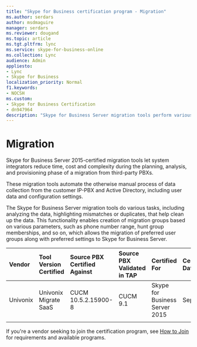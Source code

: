 ```yaml
---
title: "Skype for Business certification program - Migration"
ms.author: serdars
author: msdmaguire
manager: serdars
ms.reviewer: dougand
ms.topic: article
ms.tgt.pltfrm: lync
ms.service: skype-for-business-online
ms.collection: Lync
audience: Admin
appliesto:
- Lync
- Skype for Business 
localization_priority: Normal
f1.keywords:
- NOCSH
ms.custom:
- Skype for Business Certification
- dn947964
description: "Skype for Business Server migration tools perform various tasks, including analyzing the data, highlighting mismatches or duplicates, that help clean up the data."
---
```


# Migration

Skype for Business Server 2015-certified migration tools let system integrators reduce time, cost and complexity during the planning, analysis, and provisioning phase of a migration from third-party PBXs. 

These migration tools automate the otherwise manual process of data collection from the customer IP-PBX and Active Directory, including user data and configuration settings.

The Skype for Business Server migration tools do various tasks, including analyzing the data, highlighting mismatches or duplicates, that help clean up the data. This functionality enables creation of migration groups based on various parameters, such as phone number range, hunt group memberships, and so on, which allows the migration of preferred user groups along with preferred settings to Skype for Business Server.



|Vendor  |Tool Version Certified  |Source PBX Certified Against  |Source PBX Validated in TAP  | Certified For|Certification Date | 
|:--- |:--- |:--- |:---- |:---- |:---- |
|Univonix |Univonix Migrate SaaS|CUCM 10.5.2.15900-8|CUCM 9.1|Skype for Business Server 2015 |Sept 2016 | 
| | |  |  | | | 




If you're a vendor seeking to join the certification program, see [How to Join](how-to-join.md) for requirements and available programs.

